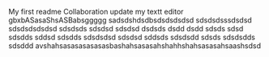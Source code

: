 My first readme
Collaboration update my textt editor
gbxbASasaShsASBabsggggg
sadsdshdsdbsdsdsdsdsd
sdsdsdsssdsdsd
sdsdsdsdsdsd
sdsdsds
sdsdsd
sdsdsd
dsdsds
dsdd
dsdd
sdsds
sdsd
sdsdds
sddsd
sdsdds
sdsdsdsd
sdsdsd
sddsds
sdsdsdd
sdsds
sdsdsdds
sdsddd
	avshahsasasasasasasbashahsasasahshahhshahsasasahsaashsdsd
